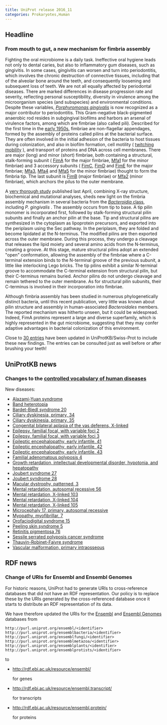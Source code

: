 ```yaml
---
title: UniProt release 2016_11
categories: Prokaryotes,Human
---
```


## Headline

### From mouth to gut, a new mechanism for fimbria assembly

Fighting the oral microbiome is a daily task. Ineffective oral hygiene leads not only to dental caries, but also to inflammatory gum diseases, such as gingivitis. In some cases, gingivitis can worsen and turn into periodontitis, which involves the chronic destruction of connective tissues, including that of the alveolar bone around the teeth, and consequently loosening and subsequent loss of teeth. We are not all equally affected by periodontal diseases. There are marked differences in disease progression rate and severity, reflecting personal susceptibility, diversity in virulence among the microorganism species (and subspecies) and environmental conditions. Despite these variables, [*Porphyromonas gingivalis*](https://www.ncbi.nlm.nih.gov/pubmed/26903954) is now recognized as a major contributor to periodontitis. This Gram-negative black-pigmented anaerobic rod resides in subgingival biofilms and harbors an arsenal of virulence factors, among which are fimbriae (also called pili). Described for the first time in the [early 1950s](https://www.ncbi.nlm.nih.gov/pubmed/13295908), fimbriae are non-flagellar appendages, formed by the assembly of proteins called pilins at the bacterial surface. They are often involved in the initial adhesion of the bacteria to host tissues during colonization, and also in biofilm formation, cell motility ( [twitching mobility](https://www.youtube.com/watch?v=yGMSQNBDq48) ), and transport of proteins and DNA across cell membranes. There are major (long) and minor (short) fimbriae, both containing a structural, stalk-forming subunit ( [FimA](http://www.uniprot.org/uniprot/?query=gene:fima+and+taxonomy:Porphyromonas+gingivalis+and+reviewed:yes) for the major fimbriae, [Mfa1](http://www.uniprot.org/uniprot/?query=gene:mfa1+and+taxonomy:Porphyromonas+gingivalis+and+reviewed:yes) for the minor fimbriae) and 3 accessory subunits ( [FimC](http://www.uniprot.org/uniprot/?query=gene:fimc+and+taxonomy:Porphyromonas+gingivalis+and+reviewed:yes), [FimD](http://www.uniprot.org/uniprot/?query=gene:fimd+and+taxonomy:Porphyromonas+gingivalis+and+reviewed:yes) and [FimE](http://www.uniprot.org/uniprot/?query=gene:fime+and+taxonomy:Porphyromonas+gingivalis+and+reviewed:yes) for the major fimbriae; [Mfa3](http://www.uniprot.org/uniprot/?query=gene:mfa3+and+taxonomy:Porphyromonas+gingivalis+and+reviewed:yes), [Mfa4](http://www.uniprot.org/uniprot/?query=gene:mfa4+and+taxonomy:Porphyromonas+gingivalis+and+reviewed:yes) and [Mfa5](http://www.uniprot.org/uniprot/?query=gene:mfa5+and+taxonomy:Porphyromonas+gingivalis) for the minor fimbriae) thought to form the fimbria tip. The last subunit is [FimB](http://www.uniprot.org/uniprot/?query=gene:fimb+and+taxonomy:Porphyromonas+gingivalis+and+reviewed:yes) (major fimbriae) or [Mfa2](http://www.uniprot.org/uniprot/?query=gene:mfa2+and+taxonomy:Porphyromonas+gingivalis+and+reviewed:yes) (minor fimbriae), which anchors the pilus to the outer membrane.

A [very thorough study](https://www.ncbi.nlm.nih.gov/pubmed/27062925) published last April, combining X-ray structure, biochemical and mutational analyses, sheds new light on the fimbria assembly mechanism in several bacteria from the [*Bacteroidia* class](http://www.uniprot.org/taxonomy/200643), including *P. gingivalis* . The assembly occurs from tip to base. A tip pilin monomer is incorporated first, followed by stalk-forming structural pilin subunits and finally an anchor pilin at the base. Tip and structural pilins are synthesized in the cytoplasm as lipoprotein precursors, and exported into the periplasm using the Sec pathway. In the periplasm, they are folded and become lipidated at the N-terminus. The modified pilins are then exported across the outer membrane. During this process, they undergo a cleavage that releases the lipid moiety and several amino acids from the N-terminus, creating a groove. At this stage, mature structural pilins adopt an extended "open" conformation, allowing the assembly of the fimbriae where a C-terminal extension binds to the N-terminal groove of the previous subunit, a little like interlocking Lego bricks. The tip pilins exhibit a similar N-terminal groove to accommodate the C-terminal extension from structural pilin, but their C-terminus remains buried. Anchor pilins do not undergo cleavage and remain tethered to the outer membrane. As for structural pilin subunits, their C-terminus is involved in their incorporation into fimbriae.

Although fimbria assembly has been studied in numerous phylogenetically distinct bacteria, until this recent publication, very little was known about pilin structure and assembly in human-associated *Bacteroidales* members. The reported mechanism was hitherto unseen, but it could be widespread. Indeed, FimA proteins represent a large and diverse superfamily, which is highly represented in the gut microbiome, suggesting that they may confer adaptive advantages in bacterial colonization of this environment.

Close to [30 entries](http://www.uniprot.org/uniprot/?query=B2RH54+OR+B2RHG4+OR+B2RHG1+OR+B2RHG2+OR+B2RHG3+OR+P59914+OR+Q51822+OR+Q51827+OR+P81363+OR+Q51825+OR+B2RHG5+OR+Q9S0W8+OR+Q51826+OR+Q93R80+OR+B2RH59+OR+P0DOA1+OR+B2RH57+OR+Q7MXK0+OR+B2RH58+OR+A0PA81+OR+O32390+OR+O32388+OR+O32389+OR+A7LXW1+OR+Q7MT55+OR+A0PA72) have been updated in UniProtKB/Swiss-Prot to include these new findings. The entries can be consulted just as well before or after brushing your teeth!

## UniProtKB news

### Changes to the [controlled vocabulary of human diseases](http://www.uniprot.org/docs/humdisease)

New diseases:

-   [Alazami-Yuan syndrome](http://www.uniprot.org/diseases/DI-04825)
-   [Band heterotopia](http://www.uniprot.org/diseases/DI-04829)
-   [Bardet-Biedl syndrome 20](http://www.uniprot.org/diseases/DI-04830)
-   [Ciliary dyskinesia, primary, 34](http://www.uniprot.org/diseases/DI-04822)
-   [Ciliary dyskinesia, primary, 35](http://www.uniprot.org/diseases/DI-04827)
-   [Congenital bilateral aplasia of the vas deferens, X-linked](http://www.uniprot.org/diseases/DI-04817)
-   [Epilepsy, familial focal, with variable foci 2](http://www.uniprot.org/diseases/DI-04832)
-   [Epilepsy, familial focal, with variable foci 3](http://www.uniprot.org/diseases/DI-04831)
-   [Epileptic encephalopathy, early infantile, 41](http://www.uniprot.org/diseases/DI-04837)
-   [Epileptic encephalopathy, early infantile, 42](http://www.uniprot.org/diseases/DI-04836)
-   [Epileptic encephalopathy, early infantile, 43](http://www.uniprot.org/diseases/DI-04835)
-   [Familial adenomatous polyposis 4](http://www.uniprot.org/diseases/DI-04840)
-   [Growth retardation, intellectual developmental disorder, hypotonia, and hepatopathy](http://www.uniprot.org/diseases/DI-04841)
-   [Joubert syndrome 27](http://www.uniprot.org/diseases/DI-04819)
-   [Joubert syndrome 28](http://www.uniprot.org/diseases/DI-04820)
-   [Macular dystrophy, patterned, 3](http://www.uniprot.org/diseases/DI-04818)
-   [Mental retardation, autosomal recessive 56](http://www.uniprot.org/diseases/DI-04823)
-   [Mental retardation, X-linked 103](http://www.uniprot.org/diseases/DI-04814)
-   [Mental retardation, X-linked 104](http://www.uniprot.org/diseases/DI-04815)
-   [Mental retardation, X-linked 105](http://www.uniprot.org/diseases/DI-04816)
-   [Microcephaly 17, primary, autosomal recessive](http://www.uniprot.org/diseases/DI-04821)
-   [Myopathy, myofibrillar, 7](http://www.uniprot.org/diseases/DI-04834)
-   [Orofaciodigital syndrome 15](http://www.uniprot.org/diseases/DI-04826)
-   [Peeling skin syndrome 5](http://www.uniprot.org/diseases/DI-04833)
-   [Retinitis pigmentosa 76](http://www.uniprot.org/diseases/DI-04824)
-   [Sessile serrated polyposis cancer syndrome](http://www.uniprot.org/diseases/DI-04838)
-   [Thauvin-Robinet-Faivre syndrome](http://www.uniprot.org/diseases/DI-04839)
-   [Vascular malformation, primary intraosseous](http://www.uniprot.org/diseases/DI-04828)

## RDF news

### Change of URIs for Ensembl and Ensembl Genomes

For historic reasons, UniProt had to generate URIs to cross-reference databases that did not have an RDF representation. Our policy is to replace these by the URIs generated by the cross-referenced database once it starts to distribute an RDF representation of its data.

We have therefore updated the URIs for the [Ensembl](http://www.ensembl.org/) and [Ensembl Genomes](http://www.ensemblgenomes.org/) databases from

    http://purl.uniprot.org/ensembl/<identifier>
    http://purl.uniprot.org/ensemblbacteria/<identifier>
    http://purl.uniprot.org/ensemblfungi/<identifier>
    http://purl.uniprot.org/ensemblmetazoa/<identifier>
    http://purl.uniprot.org/ensemblplants/<identifier>
    http://purl.uniprot.org/ensemblprotists/<identifier>

to

-   http://rdf.ebi.ac.uk/resource/ensembl/<identifier>

    for genes

-   http://rdf.ebi.ac.uk/resource/ensembl.transcript/<identifier>

    for transcripts

-   http://rdf.ebi.ac.uk/resource/ensembl.protein/<identifier>

    for proteins
